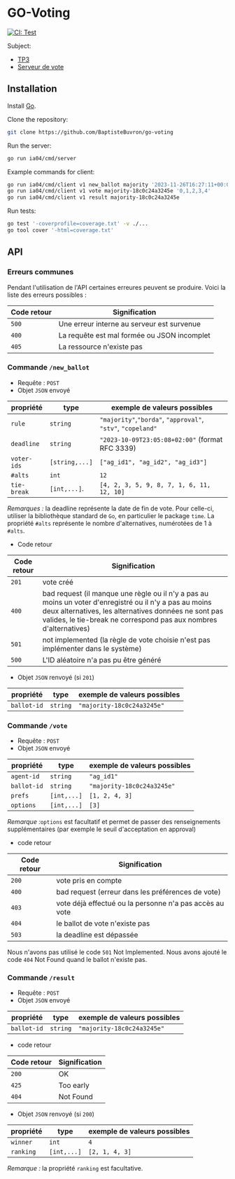 # GO-Voting

[![CI: Test](https://github.com/BaptisteBuvron/go-voting/actions/workflows/test.yml/badge.svg)](https://github.com/BaptisteBuvron/go-voting/actions/workflows/test.yml)

Subject:

- [TP3](https://gitlab.utc.fr/lagruesy/ia04/-/blob/main/docs/sujets/td3/sujet.md)
- [Serveur de vote](https://gitlab.utc.fr/lagruesy/ia04/-/blob/main/docs/sujets/activit%C3%A9s/serveur-vote/api.md)

## Installation

Install [Go](https://golang.org/doc/install).

Clone the repository:

```bash
git clone https://github.com/BaptisteBuvron/go-voting
```

Run the server:

```bash
go run ia04/cmd/server
```

Example commands for client:

```bash
go run ia04/cmd/client v1 new_ballot majority '2023-11-26T16:27:11+00:00' 'v1,v2,v3' 5 '0,1,2,3,4'
go run ia04/cmd/client v1 vote majority-18c0c24a3245e '0,1,2,3,4'
go run ia04/cmd/client v1 result majority-18c0c24a3245e
```

Run tests:

```bash
go test '-coverprofile=coverage.txt' -v ./...
go tool cover '-html=coverage.txt'
```

## API

### Erreurs communes

Pendant l'utilisation de l'API certaines erreures peuvent se produire. Voici la liste des erreurs possibles :

| Code retour | Signification                               |
|-------------|---------------------------------------------|
| `500`       | Une erreur interne au serveur est survenue  |
| `400`       | La requête est mal formée ou JSON incomplet |
| `405`       | La ressource n'existe pas                   |

### Commande `/new_ballot`

- Requête : `POST`
- Objet `JSON` envoyé

| propriété   | type           | exemple de valeurs possibles                                |
|-------------|----------------|-------------------------------------------------------------|
| `rule`      | `string`       | `"majority"`,`"borda"`, `"approval"`, `"stv"`, `"copeland"` |
| `deadline`  | `string`       | `"2023-10-09T23:05:08+02:00"`  (format RFC 3339)            |
| `voter-ids` | `[string,...]` | `["ag_id1", "ag_id2", "ag_id3"]`                            |
| `#alts`     | `int`          | `12`                                                        |
| `tie-break` | `[int,...]`.   | `[4, 2, 3, 5, 9, 8, 7, 1, 6, 11, 12, 10]`                   |

*Remarques :* la deadline représente la date de fin de vote. Pour celle-ci, utiliser la bibliothèque standard de `Go`, en particulier le package `time`. La propriété `#alts` représente le nombre d'alternatives, numérotées de 1 à `#alts`.

- Code retour

| Code retour | Signification                                                                                                                                                                                                                        |
|-------------|--------------------------------------------------------------------------------------------------------------------------------------------------------------------------------------------------------------------------------------|
| `201`       | vote créé                                                                                                                                                                                                                            |
| `400`       | bad request (il manque une règle ou il n'y a pas au moins un voter d'enregistré ou il n'y a pas au moins deux alternatives, les alternatives données ne sont pas valides, le tie-break ne correspond pas aux nombres d'alternatives) |
| `501`       | not implemented (la règle de vote choisie n'est pas implémenter dans le système)                                                                                                                                                     |
| `500`       | L'ID aléatoire n'a pas pu être généré                                                                                                                                                                                                |

- Objet `JSON` renvoyé (si `201`)

| propriété   | type     | exemple de valeurs possibles |
|-------------|----------|------------------------------|
| `ballot-id` | `string` | `"majority-18c0c24a3245e"`   |

### Commande `/vote`

- Requête : `POST`
- Objet `JSON` envoyé

| propriété   | type        | exemple de valeurs possibles |
|-------------|-------------|------------------------------|
| `agent-id`  | `string`    | `"ag_id1"`                   |
| `ballot-id` | `string`    | `"majority-18c0c24a3245e"`   |
| `prefs`     | `[int,...]` | `[1, 2, 4, 3]`               |
| `options`   | `[int,...]` | `[3]`                        |

*Remarque :*`options` est facultatif et permet de passer des renseignements supplémentaires (par exemple le seuil d'acceptation en approval)

- code retour

| Code retour | Signification                                           |
|-------------|---------------------------------------------------------|
| `200`       | vote pris en compte                                     |
| `400`       | bad request (erreur dans les préférences de vote)       |
| `403`       | vote déjà effectué ou la personne n'a pas accès au vote |
| `404`       | le ballot de vote n'existe pas                          |
| `503`       | la deadline est dépassée                                |

Nous n'avons pas utilisé le code `501` Not Implemented.
Nous avons ajouté le code `404` Not Found quand le ballot n'existe pas.

### Commande `/result`

- Requête : `POST`
- Objet `JSON` envoyé

| propriété   | type     | exemple de valeurs possibles |
|-------------|----------|------------------------------|
| `ballot-id` | `string` | `"majority-18c0c24a3245e"`   |

- code retour

| Code retour | Signification |
|-------------|------------|
| `200`       | OK         |
| `425`       | Too early  |
| `404`       | Not Found  |

- Objet `JSON` renvoyé (si `200`)

| propriété | type        | exemple de valeurs possibles |
|-----------|-------------|------------------------------|
| `winner`  | `int`       | `4`                          |
| `ranking` | `[int,...]` | `[2, 1, 4, 3]`               |

*Remarque :* la propriété `ranking` est facultative.
